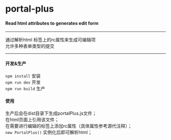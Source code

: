 # portal-plus
#### Read html attributes to generates edit form
-----
通过解析html 标签上的rc属性来生成可编辑项      
允许多种表单类型的提交     


-----
#### 开发&生产
`npm install` 安装  
`npm run dev` 开发      
`npm run build` 生产      


#### 使用
生产后会在dist目录下生成portalPlus.js文件；           
在html页面上引用该文件；        
在需要进行编辑的标签上添加rc属性（具体属性参考源代注释）；        
`new PortalPlus()` 实例化后即可解析html；      
